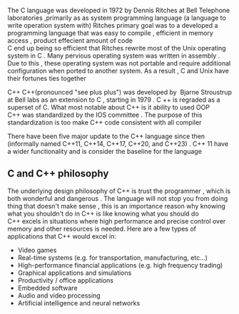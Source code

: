 The  C  language was developed in 1972  by  Dennis Ritches  at Bell Telephone laboratories ,primarily as as system  programming language (a language to write operation system with) 
Ritches primary goal was to a developed a programming language that was  easy to compile  , efficient in memory access , product effecient amount of code  
C end up being so efficient that Ritches rewrite most of the Unix operating system in C . Many pervious operating system was written in assembly . Due to this , these operating system was not portable and require additional configuration when ported to another system.  As a result , C and Unix have their fortunes ties together 

C++ 
C++(pronounced "see plus plus") was  developed  by  Bjarne Stroustrup at Bell labs as an extension to C , starting in  1979 . C ++  is regraded as a superset of C. What most notable about C++  is it ability to used OOP  
C++ was standardized by the IOS committee .  The purpose of this standardization is too make C++ code consistent with all compiler 

There have been five major update to the C++ language since then  (informally named C++11, C++14, C++17, C++20, and C++23) . C++ 11  have a wider functionality and is consider the baseline for the language 

## C and C++ philosophy 
The  underlying  design philosophy of C++ is trust the programmer  , which is both  wonderful and dangerous . The language will not stop you from doing thing that doesn't make sense , this is an importance reason why knowing what you shouldn't    do in C++  is like knowing what you should do  
C++ excels in situations where high performance and precise control over memory and other resources is needed. Here are a few types of applications that C++ would excel in:

- Video games
- Real-time systems (e.g. for transportation, manufacturing, etc…)
- High-performance financial applications (e.g. high frequency trading)
- Graphical applications and simulations
- Productivity / office applications
- Embedded software
- Audio and video processing
- Artificial intelligence and neural networks 


